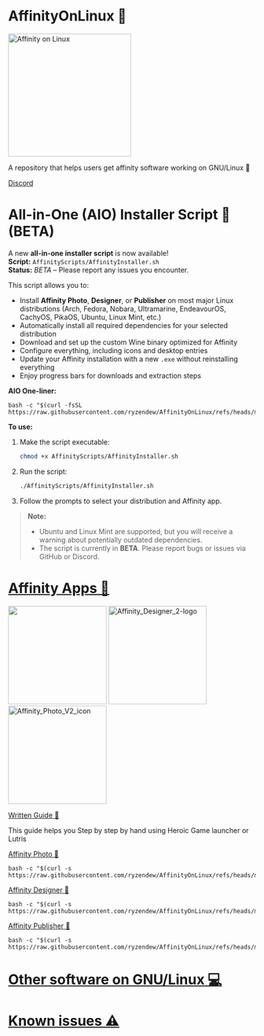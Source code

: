 # AffinityOnLinux 🌹

<img src="https://github.com/Twig6943/AffinityOnLinux/blob/main/AffinityOnLinux.png?raw=true" alt="Affinity on Linux" width="250"/>

A repository that helps users get affinity software working on GNU/Linux 🐧

[Discord](https://discord.gg/t5V9ecpJWZ)

# All-in-One (AIO) Installer Script 🚀 (BETA)

A new **all-in-one installer script** is now available!  
**Script:** `AffinityScripts/AffinityInstaller.sh`  
**Status:** _BETA_ – Please report any issues you encounter.

This script allows you to:
- Install **Affinity Photo**, **Designer**, or **Publisher** on most major Linux distributions (Arch, Fedora, Nobara, Ultramarine, EndeavourOS, CachyOS, PikaOS, Ubuntu, Linux Mint, etc.)
- Automatically install all required dependencies for your selected distribution
- Download and set up the custom Wine binary optimized for Affinity
- Configure everything, including icons and desktop entries
- Update your Affinity installation with a new `.exe` without reinstalling everything
- Enjoy progress bars for downloads and extraction steps

**AIO One-liner:**
```
bash -c "$(curl -fsSL https://raw.githubusercontent.com/ryzendew/AffinityOnLinux/refs/heads/main/AffinityScripts/AffinityInstaller.sh)"
```

**To use:**
1. Make the script executable:
   ```bash
   chmod +x AffinityScripts/AffinityInstaller.sh
   ```
2. Run the script:
   ```bash
   ./AffinityScripts/AffinityInstaller.sh
   ```
3. Follow the prompts to select your distribution and Affinity app.

> **Note:**  
> - Ubuntu and Linux Mint are supported, but you will receive a warning about potentially outdated dependencies.
> - The script is currently in **BETA**. Please report bugs or issues via GitHub or Discord.

# [Affinity Apps 📢](https://affinity.serif.com)

<img src="https://github.com/user-attachments/assets/96ae06f8-470b-451f-ba29-835324b5b552" width="200"/>

<img src="https://github.com/user-attachments/assets/8ea7f748-c455-4ee8-9a94-775de40dbbf3" alt="Affinity_Designer_2-logo" width="200"/>

<img src="https://github.com/user-attachments/assets/c7b70ee5-58e3-46c6-b385-7c3d02749664" alt="Affinity_Photo_V2_icon" width="200"/>

[Written Guide 📕](https://github.com/ryzendew/AffinityOnLinux/blob/patch-1/Guide/Guide.md)

This guide helps you Step by step by hand using Heroic Game launcher or Lutris

[Affinity Photo 🤖](https://raw.githubusercontent.com/ryzendew/AffinityOnLinux/refs/heads/main/AffinityScripts/AffinityPhoto.sh)

```
bash -c "$(curl -s https://raw.githubusercontent.com/ryzendew/AffinityOnLinux/refs/heads/main/AffinityScripts/AffinityPhoto.sh)"
```

[Affinity Designer 🤖](https://raw.githubusercontent.com/ryzendew/AffinityOnLinux/refs/heads/main/AffinityScripts/AffinityDesigner.sh)

```
bash -c "$(curl -s https://raw.githubusercontent.com/ryzendew/AffinityOnLinux/refs/heads/main/AffinityScripts/AffinityDesigner.sh)"
```

[Affinity Publisher 🤖](https://raw.githubusercontent.com/ryzendew/AffinityOnLinux/refs/heads/main/AffinityScripts/AffinityPublisher.sh)

```
bash -c "$(curl -s https://raw.githubusercontent.com/ryzendew/AffinityOnLinux/refs/heads/main/AffinityScripts/AffinityPublisher.sh)"
```

# [Other software on GNU/Linux 💻](https://github.com/Twig6943/AffinityOnLinux/blob/main/OtherSoftware-on-Linux.md)
# [Known issues ⚠️](https://github.com/Twig6943/AffinityOnLinux/blob/main/Known-issues.md)
